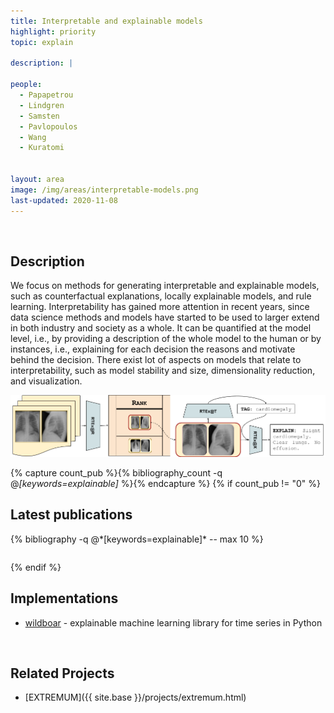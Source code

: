 ```yaml
---
title: Interpretable and explainable models
highlight: priority
topic: explain

description: |

people:
  - Papapetrou
  - Lindgren
  - Samsten
  - Pavlopoulos
  - Wang
  - Kuratomi


layout: area
image: /img/areas/interpretable-models.png
last-updated: 2020-11-08
---
```


<br>

## Description

We focus on methods for generating interpretable and explainable models, such as counterfactual explanations, locally explainable models, and rule learning. Interpretability has gained more attention in recent years, since data science methods and models have started to be used to larger extend in both industry and society as a whole. It can be quantified at the model level, i.e., by providing a description of the whole model to the human or by instances, i.e., explaining for each decision the reasons and motivate behind the decision.  There exist lot of aspects on models that relate to interpretability, such as model stability and size, dimensionality reduction, and visualization. 

<img src="/img/projects/extremum/ABRANK.png">

{% capture count_pub %}{% bibliography_count -q @*[keywords=explainable]* %}{% endcapture %}
{% if count_pub != "0" %}
<br>

## Latest publications

<div class="publications">
    <table class="table">
        <tbody>
        <tr>
          {% bibliography -q @*[keywords=explainable]*  -- max 10 %}
        </tr>
        </tbody>
    </table>
</div>
{% endif %}

<br>

## Implementations

- [wildboar](https://github.com/isaksamsten/wildboar) - explainable machine learning library for time series in Python

<br>

## Related Projects

- [EXTREMUM]({{ site.base }}/projects/extremum.html)

